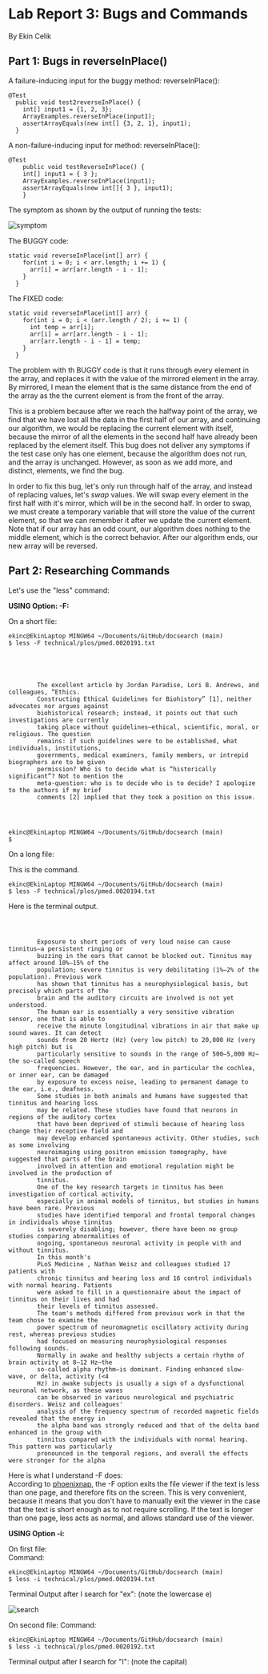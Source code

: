 # Lab Report 3: Bugs and Commands
By Ekin Celik
## Part 1: Bugs in reverseInPlace()

A failure-inducing input for the buggy method: reverseInPlace():

```
@Test
  public void test2reverseInPlace() {
    int[] input1 = {1, 2, 3};
    ArrayExamples.reverseInPlace(input1);
    assertArrayEquals(new int[] {3, 2, 1}, input1);
  }
```

A non-failure-inducing input for method: reverseInPlace():
```
@Test 
	public void testReverseInPlace() {
    int[] input1 = { 3 };
    ArrayExamples.reverseInPlace(input1);
    assertArrayEquals(new int[]{ 3 }, input1);
	}
```
The symptom as shown by the output of running the tests:  

![symptom](./symptom.png)  

The BUGGY code:  
```
static void reverseInPlace(int[] arr) {
    for(int i = 0; i < arr.length; i += 1) {
      arr[i] = arr[arr.length - i - 1];
    }
  }
```  
The FIXED code:  
```
static void reverseInPlace(int[] arr) {
    for(int i = 0; i < (arr.length / 2); i += 1) {
      int temp = arr[i];
      arr[i] = arr[arr.length - i - 1];
      arr[arr.length - i - 1] = temp;
    }
  }
```

The problem with th BUGGY code is that it runs through every element in the array, and replaces it with the value of the mirrored element in the array. By mirrored, I mean the element that is the same distance from the end of the array as the the current element is from the front of the array.  
  
This is a problem because after we reach the halfway point of the array, we find that we have lost all the data in the first half of our array, and continuing our algorithm, we would be replacing the current element with itself, because the mirror of all the elements in the second half have already been replaced by the element itself. This bug does not deliver any symptoms if the test case only has one element, because the algorithm does not run, and the array is unchanged. However, as soon as we add more, and distinct, elements, we find the bug.  

In order to fix this bug, let's only run through half of the array, and instead of replacing values, let's *swap* values. We will swap every element in the first half with it's mirror, which will be in the second half. In order to swap, we must create a temporary variable that will store the value of the current element, so that we can remember it after we update the current element. Note that if our array has an odd count, our algorithm does nothing to the middle element, which is the correct behavior. After our algorithm ends, our new array will be reversed.

## Part 2: Researching Commands

Let's use the "less" command:  

**USING Option: -F:**  

On a short file:
```
ekinc@EkinLaptop MINGW64 ~/Documents/GitHub/docsearch (main)
$ less -F technical/plos/pmed.0020191.txt





        The excellent article by Jordan Paradise, Lori B. Andrews, and colleagues, “Ethics.
        Constructing Ethical Guidelines for Biohistory” [1], neither advocates nor argues against
        biohistorical research; instead, it points out that such investigations are currently
        taking place without guidelines—ethical, scientific, moral, or religious. The question
        remains: if such guidelines were to be established, what individuals, institutions,
        governments, medical examiners, family members, or intrepid biographers are to be given
        permission? Who is to decide what is “historically significant”? Not to mention the
        meta-question: who is to decide who is to decide? I apologize to the authors if my brief
        comments [2] implied that they took a position on this issue.




ekinc@EkinLaptop MINGW64 ~/Documents/GitHub/docsearch (main)
$
```
On a long file:  

This is the command.
```
ekinc@EkinLaptop MINGW64 ~/Documents/GitHub/docsearch (main)
$ less -F technical/plos/pmed.0020194.txt
```
Here is the terminal output.
```



        Exposure to short periods of very loud noise can cause tinnitus—a persistent ringing or
        buzzing in the ears that cannot be blocked out. Tinnitus may affect around 10%–15% of the
        population; severe tinnitus is very debilitating (1%–2% of the population). Previous work
        has shown that tinnitus has a neurophysiological basis, but precisely which parts of the
        brain and the auditory circuits are involved is not yet understood.
        The human ear is essentially a very sensitive vibration sensor, one that is able to
        receive the minute longitudinal vibrations in air that make up sound waves. It can detect
        sounds from 20 Hertz (Hz) (very low pitch) to 20,000 Hz (very high pitch) but is
        particularly sensitive to sounds in the range of 500–5,000 Hz—the so-called speech
        frequencies. However, the ear, and in particular the cochlea, or inner ear, can be damaged
        by exposure to excess noise, leading to permanent damage to the ear, i.e., deafness.
        Some studies in both animals and humans have suggested that tinnitus and hearing loss
        may be related. These studies have found that neurons in regions of the auditory cortex
        that have been deprived of stimuli because of hearing loss change their receptive field and
        may develop enhanced spontaneous activity. Other studies, such as some involving
        neuroimaging using positron emission tomography, have suggested that parts of the brain
        involved in attention and emotional regulation might be involved in the production of
        tinnitus.
        One of the key research targets in tinnitus has been investigation of cortical activity,
        especially in animal models of tinnitus, but studies in humans have been rare. Previous
        studies have identified temporal and frontal temporal changes in individuals whose tinnitus
        is severely disabling; however, there have been no group studies comparing abnormalities of
        ongoing, spontaneous neuronal activity in people with and without tinnitus.
        In this month's
        PLoS Medicine , Nathan Weisz and colleagues studied 17 patients with
        chronic tinnitus and hearing loss and 16 control individuals with normal hearing. Patients
        were asked to fill in a questionnaire about the impact of tinnitus on their lives and had
        their levels of tinnitus assessed.
        The team's methods differed from previous work in that the team chose to examine the
        power spectrum of neuromagnetic oscillatory activity during rest, whereas previous studies
        had focused on measuring neurophysiological responses following sounds.
        Normally in awake and healthy subjects a certain rhythm of brain activity at 8–12 Hz—the
        so-called alpha rhythm—is dominant. Finding enhanced slow-wave, or delta, activity (<4
        Hz) in awake subjects is usually a sign of a dysfunctional neuronal network, as these waves
        can be observed in various neurological and psychiatric disorders. Weisz and colleagues'
        analysis of the frequency spectrum of recorded magnetic fields revealed that the energy in
        the alpha band was strongly reduced and that of the delta band enhanced in the group with
        tinnitus compared with the individuals with normal hearing. This pattern was particularly
        pronounced in the temporal regions, and overall the effects were stronger for the alpha
```
Here is what I understand -F does:  
According to [phoenixnap](https://phoenixnap.com/kb/less-command-in-linux), the -F option exits the file viewer if the text is less than one page, and therefore fits on the screen. This is very convenient, because it means that you don't have to manually exit the viewer in the case that the text is short enough as to not require scrolling. If the text is longer than one page, less acts as normal, and allows standard use of the viewer.  

**USING Option -i:**

On first file:  
Command:
```
ekinc@EkinLaptop MINGW64 ~/Documents/GitHub/docsearch (main)
$ less -i technical/plos/pmed.0020194.txt
```
Terminal Output after I search for "ex": (note the lowercase e)  

![search](./searchex.png)  

On second file:
Command: 
```
ekinc@EkinLaptop MINGW64 ~/Documents/GitHub/docsearch (main)
$ less -i technical/plos/pmed.0020192.txt
```
Terminal output after I search for "I": (note the capital)

